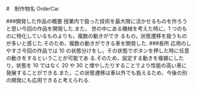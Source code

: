 #　制作物名 OrderCar

###開発した作品の概要
授業内で扱った技術を最大限に活かせるものを作ろうと思い今回の作品を開発した.また， 世の中にある機械を考えた時に，1 つのものに特化しているものよりも，複数の動きができ るもの，状態遷移を扱うものが多いと感じた.そのため，複数の動きができる車を開発した. 
###長所
応用のしやすさ今回の作品では 10 の状態分けをし，その状態でボタンを押した時に任意の動きをするということが可能であ る.そのため，設定する動きを複雑にしたり，状態を 10 ではなく 20 や 30 と増やしたりすることでより性能の高い車に発展することができる.また，この状態遷移は車以外でも扱えるため，今後の別の開発にも応用できると考えられる.
